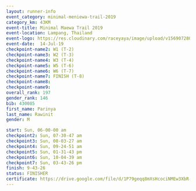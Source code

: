 ```yaml
---
layout: runner-info 
event_category: minimal-meniewa-trail-2019 
category_km: 43KM 
event-title: Minimal Maewa Trail 2019 
event-location: Lampang, Thailand 
event-logo: https://res.cloudinary.com/raceyaya/image/upload/v1569072805/logo/minimal-trail_ktnvsp.jpg 
event-date:  14-Jul-19 
checkpoint-name2: W1 (T-2) 
checkpoint-name3: W2 (T-3) 
checkpoint-name4: W3 (T-4) 
checkpoint-name5: W5 (T-6) 
checkpoint-name6: W6 (T-7) 
checkpoint-name7: FINISH (T-8) 
checkpoint-name8: 
checkpoint-name9: 
overall_rank: 197
gender_rank: 146
bib: 430085
first_name: Parinya
last_name: Rawinit
gender: M

start: Sun, 06-00-00 am
checkpoint2: Sun, 07-30-47 am
checkpoint3: Sun, 08-03-27 am
checkpoint4: Sun, 09-24-51 am
checkpoint5: Sun, 01-31-43 pm
checkpoint6: Sun, 10-04-39 am
checkpoint7: Sun, 03-43-26 pm
finish: 9-43-26
status: FINISHER
certificate: https://drive.google.com/file/d/1P79geqq8mXsHcociNMEw3XbR-kxJJo3L/view?usp=sharing
---
```

